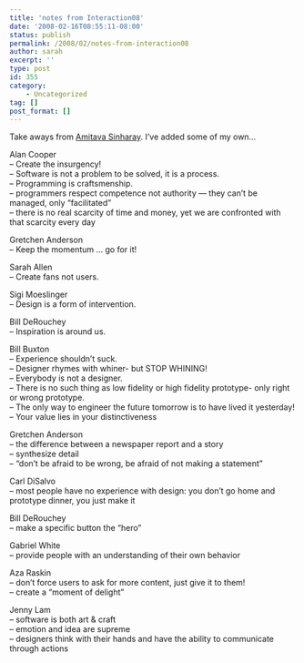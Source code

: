 ```yaml
---
title: 'notes from Interaction08'
date: '2008-02-16T08:55:11-08:00'
status: publish
permalink: /2008/02/notes-from-interaction08
author: sarah
excerpt: ''
type: post
id: 355
category:
    - Uncategorized
tag: []
post_format: []
---
```

Take aways from [Amitava Sinharay](http://interaction08.crowdvine.com/posts/show/493414). I’ve added some of my own…

Alan Cooper  
– Create the insurgency!  
– Software is not a problem to be solved, it is a process.  
– Programming is craftsmenship.  
– programmers respect competence not authority — they can’t be managed, only “facilitated”  
– there is no real scarcity of time and money, yet we are confronted with that scarcity every day

Gretchen Anderson  
– Keep the momentum … go for it!

Sarah Allen  
– Create fans not users.

Sigi Moeslinger  
– Design is a form of intervention.

Bill DeRouchey  
– Inspiration is around us.

Bill Buxton  
– Experience shouldn’t suck.  
– Designer rhymes with whiner- but STOP WHINING!  
– Everybody is not a designer.  
– There is no such thing as low fidelity or high fidelity prototype- only right or wrong prototype.  
– The only way to engineer the future tomorrow is to have lived it yesterday!  
– Your value lies in your distinctiveness

Gretchen Anderson  
– the difference between a newspaper report and a story  
– synthesize detail  
– “don’t be afraid to be wrong, be afraid of not making a statement”

Carl DiSalvo  
– most people have no experience with design: you don’t go home and prototype dinner, you just make it

Bill DeRouchey  
– make a specific button the “hero”

Gabriel White  
– provide people with an understanding of their own behavior

Aza Raskin  
– don’t force users to ask for more content, just give it to them!  
– create a “moment of delight”

Jenny Lam  
– software is both art &amp; craft  
– emotion and idea are supreme  
– designers think with their hands and have the ability to communicate through actions
